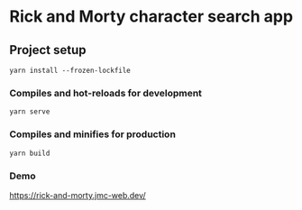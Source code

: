 # Rick and Morty character search app

## Project setup
```
yarn install --frozen-lockfile
```

### Compiles and hot-reloads for development
```
yarn serve
```

### Compiles and minifies for production
```
yarn build
```

### Demo
https://rick-and-morty.jmc-web.dev/
